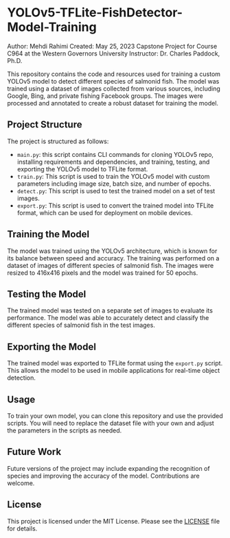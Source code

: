 # YOLOv5-TFLite-FishDetector-Model-Training
Author: Mehdi Rahimi
Created: May 25, 2023
Capstone Project for Course C964 at the Western Governors University
Instructor: Dr. Charles Paddock, Ph.D.

This repository contains the code and resources used for training a custom YOLOv5 model to detect different species of salmonid fish. The model was trained using a dataset of images collected from various sources, including Google, Bing, and private fishing Facebook groups. The images were processed and annotated to create a robust dataset for training the model.

## Project Structure

The project is structured as follows:

- `main.py`: this script contains CLI commands for cloning YOLOv5 repo, installing requirements and dependencies, and training, testing, and exporting the YOLOv5 model to TFLite format. 
- `train.py`: This script is used to train the YOLOv5 model with custom parameters including image size, batch size, and number of epochs.
- `detect.py`: This script is used to test the trained model on a set of test images.
- `export.py`: This script is used to convert the trained model into TFLite format, which can be used for deployment on mobile devices.

## Training the Model

The model was trained using the YOLOv5 architecture, which is known for its balance between speed and accuracy. The training was performed on a dataset of images of different species of salmonid fish. The images were resized to 416x416 pixels and the model was trained for 50 epochs.

## Testing the Model

The trained model was tested on a separate set of images to evaluate its performance. The model was able to accurately detect and classify the different species of salmonid fish in the test images.

## Exporting the Model

The trained model was exported to TFLite format using the `export.py` script. This allows the model to be used in mobile applications for real-time object detection.

## Usage

To train your own model, you can clone this repository and use the provided scripts. You will need to replace the dataset file with your own and adjust the parameters in the scripts as needed.

## Future Work

Future versions of the project may include expanding the recognition of species and improving the accuracy of the model. Contributions are welcome.

## License

This project is licensed under the MIT License. Please see the [LICENSE](LICENSE) file for details.
